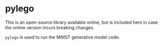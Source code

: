 # pylego

This is an open-source library available online, but is included here in case the online version incurs breaking changes.

`pylego` is used to run the MNIST generative model code.
